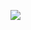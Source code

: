 <!-- ### Hi there 👋 -->
![](https://komarev.com/ghpvc/?username=errajeevranjan&label=Hi+there+👋+visitor+number&color=green)
<!--
**errajeevranjan/errajeevranjan** is a ✨ _special_ ✨ repository because its `README.md` (this file) appears on your GitHub profile.

Here are some ideas to get you started:

- 🔭 I’m currently working on ...
- 🌱 I’m currently learning ...
- 👯 I’m looking to collaborate on ...
- 🤔 I’m looking for help with ...
- 💬 Ask me about ...
- 📫 How to reach me: ...
- 😄 Pronouns: ...
- ⚡ Fun fact: ...
-->

